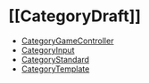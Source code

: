 # [[CategoryDraft]]

<!-- BEGIN CATEGORY LIST -->
- [CategoryGameController](CategoryGameController)
- [CategoryInput](CategoryInput)
- [CategoryStandard](CategoryStandard)
- [CategoryTemplate](CategoryTemplate)
<!-- END CATEGORY LIST -->

